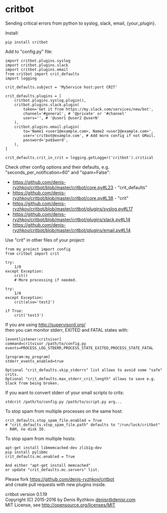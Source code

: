 critbot
=======

Sending critical errors from python to syslog, slack, email, {your_plugin}.

Install:

    pip install critbot

Add to "config.py" file:

    import critbot.plugins.syslog
    import critbot.plugins.slack
    import critbot.plugins.email
    from critbot import crit_defaults
    import logging

    crit_defaults.subject = 'MyService host:port CRIT'

    crit_defaults.plugins = [
        critbot.plugins.syslog.plugin(),
        critbot.plugins.slack.plugin(
            token='Get it from https://my.slack.com/services/new/bot',
            channel='#general', # '@private' or '#channel'
            users='', # '@user1 @user2 @userN'
        ),
        critbot.plugins.email.plugin(
            to='Name1 <user1@example.com>, Name2 <user2@example.com>',
            user='critbot@example.com', # Add more config if not GMail.
            password='pa$$word',
        ),
    ]

    crit_defaults.crit_in_crit = logging.getLogger('critbot').critical

Check other config options and their defaults, e.g. "seconds_per_notification=60" and "spam=False":
* https://github.com/denis-ryzhkov/critbot/blob/master/critbot/core.py#L23 - "crit_defaults"
* https://github.com/denis-ryzhkov/critbot/blob/master/critbot/core.py#L38 - "crit"
* https://github.com/denis-ryzhkov/critbot/blob/master/critbot/plugins/syslog.py#L17
* https://github.com/denis-ryzhkov/critbot/blob/master/critbot/plugins/slack.py#L14
* https://github.com/denis-ryzhkov/critbot/blob/master/critbot/plugins/email.py#L14

Use "crit" in other files of your project:

    from my_project import config
    from critbot import crit

    try:
        1/0
    except Exception:
        crit()
        # More processing if needed.

    try:
        1/0
    except Exception:
        crit(also='test2')

    if True:
        crit('test3')

If you are using http://supervisord.org/  
then you can monitor stderr, EXITED and FATAL states with:

    [eventlistener:critvisor]
    command=critvisor /path/to/config.py
    events=PROCESS_LOG_STDERR,PROCESS_STATE_EXITED,PROCESS_STATE_FATAL

    [program:my_program]
    stderr_events_enabled=true

    Optional "crit_defaults.skip_stderrs" list allows to avoid some "safe" crits.
    Optional "crit_defaults.max_stderr_crit_length" allows to save e.g. Slack from being broken.

If you want to convert stderr of your small scripts to crits:

    stdcrit /path/to/config.py /path/to/script.py arg...

To stop spam from multiple processes on the same host:

    crit_defaults.stop_spam_file.enabled = True
    # "crit_defaults.stop_spam_file.path" defaults to "/run/lock/critbot" - RAM, no disk IO.

To stop spam from multiple hosts:

    apt-get install libmemcached-dev zlib1g-dev
    pip install pylibmc
    crit_defaults.mc.enabled = True

    And either "apt-get install memcached"
    or update "crit_defaults.mc.servers" list.

Please fork https://github.com/denis-ryzhkov/critbot  
and create pull requests with new plugins inside.

critbot version 0.1.19  
Copyright (C) 2015-2016 by Denis Ryzhkov <denisr@denisr.com>  
MIT License, see http://opensource.org/licenses/MIT
